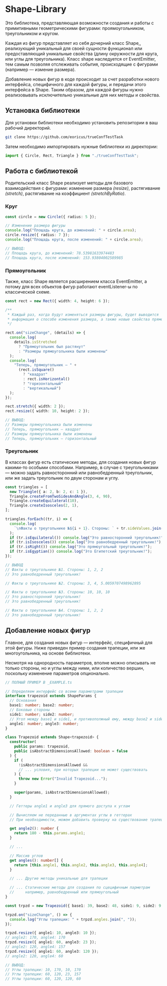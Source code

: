 # Shape-Library

Это библиотека, представляющая возможности создания и работы с примитивными геометрическими фигурами: проямоугольником, треугольником и кругом.

Каждая из фигур представляет из себя дочерний класс Shape,, реализующий уникальный для своей сущности функционал или предоставляющий уникальные свойства (длину окружности для круга, или углы для треугольника). Класс shape наследуется от EventEmitter, тем самым позволяя отслеживать события, происходящие с фигурами (например — измение размера).

Добавление новых фигур в коде происходит за счет разработки нового интерфейса, специфичного для каждой фигуры, и передачи этого интерфейса в Shape. Таким образом, для каждой фигуры нужно реализовывать исключительно уникальные для них методы и свойства.

## Установка библиотеки

Для установки библиотеки необходимо установить репозитории в ваш рабочий директорий.

```bash
git clone https://github.com/eoricus/trueConfTestTask
```

Затем необходимо импортировать нужные библиотеки из директории:

```typescript
import { Circle, Rect, Triangle } from "./trueConfTestTask";
```

## Работа с библиотекой

Родительский класс Shape реализует методы для базового взаимодействия с фигурами: изменение размера _(resize)_, растягивание _(stretch)_, растягивание на коэффициент _(stretchByRatio)_.

### Круг

```typescript
const circle = new Circle({ radius: 5 });

// Изменение размера фигуры
console.log("Площадь круга, до изменений: " + circle.area);
circle.resize({ radius: 7 });
console.log("Площадь круга, после изменений: " + circle.area);

// ВЫВОД:
// Площадь круга, до изменений: 78.53981633974483
// Площадь круга, после изменений: 153.93804002589985
```

### Прямоугольник

Также, класс Shape является расширением класса EventEmitter, а потому для всех объектов фигур работают eventListener-ы по классической схеме.

```typescript
const rect = new Rect({ width: 4, height: 6 });

/**
 * Каждый раз, когда будут изменяться размеры фигуры, будет выводится
 * информация о способе изменения размера, а также новые свойства прямоугольника.
 */

rect.on("sizeChange", (details) => {
  console.log(
    details.isStretched
      ? "Прямоугольник был растянут"
      : "Размеры прямоугольника были изменены"
  );
  console.log(
    "Теперь, прямоугольник — " +
      (rect.isSquare()
        ? "квадрат"
        : rect.isHorizontal()
        ? "горизонтальный"
        : "вертикальный")
  );
});

rect.stretch({ width: 2 });
rect.resize({ width: 10, height: 2 });

// ВЫВОД:
// Размеры прямоугольника были изменены
// Теперь, прямоугольник — квадрат
// Размеры прямоугольника были изменены
// Теперь, прямоугольник — горизонтальный
```

### Треугольник

В классах фигур есть статические методы, для создания новых фигур какими-то особыми способами. Например, в случае с треугольниками — можно задать равносторонний или равнобедренный треугольник, или же задать треугольник по двум сторонам и углу.

```typescript
const triangles = [
  new Triangle({ a: 2, b: 2, c: 1 }),
  Triangle.createFromTwoSidesAndAngle(3, 4, 90),
  Triangle.createEquilateral(10),
  Triangle.createIsosceles(2, 1),
];

triangles.forEach((tr, i) => {
  console.log(
    `\nФакты о треугольнике №${i + 1}. Стороны: ` + tr.sideValues.join(", ")
  );
  if (tr.isEquilateral()) console.log("Это равносторонний треугольник!");
  if (tr.isIsosceles()) console.log("Это равнобедренный треугольник!");
  if (tr.isRight()) console.log("Это прямоугольный треугольник!");
  if (tr.isEgyptian()) console.log("Это Египетский треугольник!");
});

// ВЫВОД
// Факты о треугольнике №1. Стороны: 1, 2, 2
// Это равнобедренный треугольник!

// Факты о треугольнике №2. Стороны: 3, 4, 5.0059707498962895

// Факты о треугольнике №3. Стороны: 10, 10, 10
// Это равносторонний треугольник!
// Это равнобедренный треугольник!

// Факты о треугольнике №4. Стороны: 1, 2, 2
// Это равнобедренный треугольник!
```

## Добавление новых фигур

Главное, для создания новых фигур — интерфейс, специфичный для этой фигуры. Ниже приведен пример создания трапеции, или же многоугольника, на основе библиотеки.

Несмотря на однородность параметров, вполне можно описывать не только стороны, но и углы между ними, или количество вершин, поскольку изменение параметров опционально.

```typescript
// ПОЛНЫЙ ПРИМЕР В _EXAMPLE.ts

// Определяем интерфейс со всеми параметрами трапеции
interface trapezoid extends ShapeParams {
  // Основания
  base1: number; base2: number;
  // Боковые стороны
  side1: number; side2: number;
  // Угол между base1 и side1, и противополжный ему, между base2 и side2
  angle1: number; angle3: number;
}

class Trapezoid extends Shape<trapezoid> {
  constructor(
    public params: trapezoid,
    public isAbstractDimensionsAllowed: boolean = false
  ) {
    if (
      !isAbstractDimensionsAllowed &&
      // ... условия, при которых трапеции не может существовать
    ) {
      throw new Error("Invalid Trapezoid...");
    }

    super(params, isAbstractDimensionsAllowed);
  }

  // Геттеры angle1 и angle3 для прямого доступа к углам

  // Вычисляем не переданные в аргументах углы в геттерах
  // При необходимости, можем добавить проверку на существование трапеции

  get angle2(): number {
    return 180 - this.params.angle1;
  }

  // ... 

  // Массив углов
  get angles(): number[] {
    return [this.angle1, this.angle2, this.angle3, this.angle4];
  }

  // ... Другие методы уникальные для трапеции

  // ... Статические методы для создания по сцецифичным парметрам
  //     например, равнобедренный или прямоугольный
}

const trpzd = new Trapezoid({ base1: 39, base2: 48, side1: 9, side2: 9, angle1: 60, angle3: 120 });

trpzd.on("sizeChange", () => {
  console.log("Углы трапеции: " + trpzd.angles.join(", "));
});

trpzd.resize({ angle1: 10, angle3: 10 });
// angle2: 170, angle4: 170
trpzd.resize({ angle1: 60, angle3: 23 });
// angle2: 120, angle4: 157
trpzd.resize({ angle1: 60, angle3: 120 });
// angle2: 120, angle4: 60

// ВЫВОД:
// Углы трапеции: 10, 170, 10, 170
// Углы трапеции: 60, 120, 23, 157
// Углы трапеции: 60, 120, 120, 60
```
